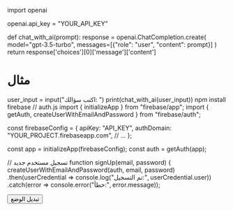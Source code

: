 import openai

openai.api_key = "YOUR_API_KEY"

def chat_with_ai(prompt):
    response = openai.ChatCompletion.create(
        model="gpt-3.5-turbo",
        messages=[{"role": "user", "content": prompt}]
    )
    return response['choices'][0]['message']['content']

# مثال
user_input = input("اكتب سؤالك: ")
print(chat_with_ai(user_input))
npm install firebase
// auth.js
import { initializeApp } from "firebase/app";
import { getAuth, createUserWithEmailAndPassword } from "firebase/auth";

const firebaseConfig = {
  apiKey: "API_KEY",
  authDomain: "YOUR_PROJECT.firebaseapp.com",
  // ...
};

const app = initializeApp(firebaseConfig);
const auth = getAuth(app);

// تسجيل مستخدم جديد
function signUp(email, password) {
  createUserWithEmailAndPassword(auth, email, password)
    .then(userCredential => console.log("تم التسجيل:", userCredential.user))
    .catch(error => console.error("خطأ:", error.message));
<!-- Tailwind Dark Mode Toggle -->
<button onclick="document.documentElement.classList.toggle('dark')">
  تبديل الوضع
</button>

